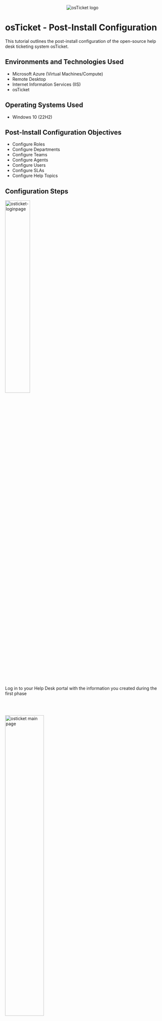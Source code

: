 <p align="center">
<img src="https://i.imgur.com/Clzj7Xs.png" alt="osTicket logo"/>
</p>

<h1>osTicket - Post-Install Configuration</h1>
This tutorial outlines the post-install configuration of the open-source help desk ticketing system osTicket.<br />


<h2>Environments and Technologies Used</h2>

- Microsoft Azure (Virtual Machines/Compute)
- Remote Desktop
- Internet Information Services (IIS)
- osTicket

<h2>Operating Systems Used </h2>

- Windows 10</b> (22H2)

<h2>Post-Install Configuration Objectives</h2>

- Configure Roles
- Configure Departments
- Configure Teams
- Configure Agents
- Configure Users
- Configure SLAs
- Configure Help Topics

<h2>Configuration Steps</h2>

<p>
<img src="https://i.imgur.com/mVPaq3y.png" height="40%" width="40%" alt="osticket-loginpage"/>
</p>
<p>
Log in to your Help Desk portal with the information you created during the first phase
</p>
<br />
<br />

<p>
<img src="https://i.imgur.com/JSi2aUS.jpg" height="50%" width="50%" alt="osticket main page"/>
</p>
<p>
In your portal ensure click in the top right to get to the admin panel to make sure you are running as an Admin and not an Agent. </p>
<p>
</p>
<br />
<br />

<p><h3>Configure Roles </p></h3>
<p>
<img src="https://i.imgur.com/S0l9LzL.jpg" height="50%" width="50%" alt="New roles configuration"/>
</p>
<p>
On the Admin Panel, go to Agents, hit "Roles" and "add new role" on the right hand side
</p>
<br />
<br />


<p>
<img src="https://i.imgur.com/pPr54Pz.png" height="50%" width="50%" alt="New roles configuration"/>
</p>
<p>
Name the role Supreme Admin, then click on the permissions tab
</p>
<br />
<br />


<p>
<img src="https://i.imgur.com/AJDqDoa.png" height="40%" width="40%" alt="New roles configuration"/>
</p>
<p>
In this tab you can assign certain permissions for each role you create. For the Supreme Admin, check every box so it has access to everything.
</p>
<br />
<br />



<p><h3>Configure Departments </p></h3>
<p>
<img src="https://i.imgur.com/EJ2Hp3w.jpg" height="50%" width="50%" alt="New Department configuration"/>
</p>
<p>
On the Agents panel, click on Departments and click on "Add New Department."
</p>
<br />
<br />



<p>
<img src="https://i.imgur.com/OdBxghg.png" height="50%" width="50%" alt="New department configuration"/>
</p>
<p>
Name it "System Administrators" and keep all other settings the same. 
</p>
<br />
<br />


<p><h3>Configure Teams </p></h3>
<p>
<img src="https://i.imgur.com/6EhQjGW.jpgg" height="50%" width="50%" alt="New Teams configuration"/>
</p>
<p>
Click on Teams and click "Add New Team" - Add a "New Team", name it Level II Support, then click on "Create Team"
</p>
<br />
<br />


<p>
<img src="https://i.imgur.com/NcpXWVe.png" height="50%" width="50%" alt="New Teams configuration"/>
</p>
<p>
</p>
<br />
<br />


<p><h3>Allow anyone to create a ticket </p></h3>
<p>
<img src="https://i.imgur.com/B2wO1nf.png" height="50%" width="50%" alt="New tickets creation"/>
</p>
<p>
Admin Panel -> Settings -> User Settings - On "Registration Required" leave that unchecked so folks can create tickets anonymously if needed
</p>
<br />
<br />

<p><h3>Configure Agents (workers)</p></h3>
<p>
<img src="https://i.imgur.com/etG9waP.png" height="50%" width="50%" alt="New agents configuration"/>
</p>
<p>
Go to Agents > Add New Agent. </p>
<p>
Create the agent "jane doe" and set the Agent's password to "Password1" and uncheck the boxes to prevent the Agent from needing to reset password or change password after login
</p>
<br />
<br />


<p>
<img src="https://i.imgur.com/ak91yZ7.png" height="40%" width="40%" alt="New agents configuration"/>
</p>
<p>
Go to the access tab, to set the agents Primary Department.
</p>
<br />
<br />


<p><h3>Configure Users (customers) </p></h3>

<p>
<img src="https://i.imgur.com/x3XsjLN.png" height="50%" width="50%" alt="New users configuration"/>
</p>
<p>
Switch to the agent panel in the top right and then go to Users > Add New User. Users are creators of the tickets such as employees in the office who need computer help etc.
</p>
<br />
<br />


<p><h3>Configure SLA (Service Level Agreements) </p></h3>
<p>
<img src="https://i.imgur.com/lU6J8kH.png" height="50%" width="50%" alt="New SLA configuration"/>
</p>
<p>
In the Admin Panel click -> Manage -> SLA - Service Level Agreements provide a length of time for when tickets are expected to be closed. They can also be assigned to specific Departments.
</p>
<br />
<br />


<p><h3>Configure Help Topics </p></h3>
<p>
<img src="https://i.imgur.com/5ZngelB.jpg" height="50%" width="50%" alt="New Help Topics configuration"/>
</p>
<p>
In the Admin Panel click > Manage -> Help Topics > Add New Help Topic
</p>
<br />
<br />
You will create four different Help Topics based on the potential severity a ticket could have, from lowest to highest priority - "Business Critical Outage" - "Personal Computer Issues" "Equipment Reset" "Password Reset"
</p>
<br />
<br />
<p>
<img src="https://i.imgur.com/RGVtVMd.png" height="50%" width="50%" alt="New Help Topics configuration"/>
</p>
<p>
Example of Adding a New Help Topic
</p>
<br />
<br />

<p>
This is the end of the lab
</p>
<br />
<br />
<br />
<br />
